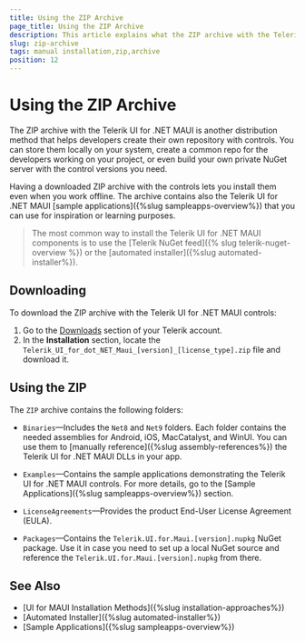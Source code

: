```yaml
---
title: Using the ZIP Archive
page_title: Using the ZIP Archive
description: This article explains what the ZIP archive with the Telerik UI for .NET MAUI components includes, and how to get it.
slug: zip-archive
tags: manual installation,zip,archive
position: 12
---
```


# Using the ZIP Archive

The ZIP archive with the Telerik UI for .NET MAUI is another distribution method that helps developers create their own repository with controls. You can store them locally on your system, create a common repo for the developers working on your project, or even build your own private NuGet server with the control versions you need.

Having a downloaded ZIP archive with the controls lets you install them even when you work offline. The archive contains also the Telerik UI for .NET MAUI [sample applications]({%slug sampleapps-overview%}) that you can use for inspiration or learning purposes.

> The most common way to install the Telerik UI for .NET MAUI components is to use the [Telerik NuGet feed]({% slug telerik-nuget-overview %}) or the [automated installer]({%slug automated-installer%}).

## Downloading

To download the ZIP archive with the Telerik UI for .NET MAUI controls:

1. Go to the [Downloads](https://www.telerik.com/account/downloads/product-download?product=MAUI) section of your Telerik account.
1. In the **Installation** section, locate the `Telerik_UI_for_dot_NET_Maui_[version]_[license_type].zip` file and download it.

## Using the ZIP

The `ZIP` archive contains the following folders:

* `Binaries`&mdash;Includes the `Net8` and `Net9` folders. Each folder contains the needed assemblies for Android, iOS, MacCatalyst, and WinUI. You can use them to [manually reference]({%slug assembly-references%}) the Telerik UI for .NET MAUI DLLs in your app.

* `Examples`&mdash;Contains the sample applications demonstrating the Telerik UI for .NET MAUI controls. For more details, go to the [Sample Applications]({%slug sampleapps-overview%}) section.

* `LicenseAgreements`&mdash;Provides the product End-User License Agreement (EULA).

* `Packages`&mdash;Contains the `Telerik.UI.for.Maui.[version].nupkg` NuGet package. Use it in case you need to set up a local NuGet source and reference the `Telerik.UI.for.Maui.[version].nupkg` from there.

## See Also

- [UI for MAUI Installation Methods]({%slug installation-approaches%})
- [Automated Installer]({%slug automated-installer%})
- [Sample Applications]({%slug sampleapps-overview%})
